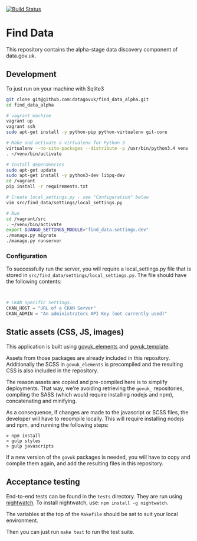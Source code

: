 [![Build Status](https://travis-ci.org/datagovuk/find_data_alpha.svg?branch=master)](https://travis-ci.org/datagovuk/find_data_alpha)


# Find Data

This repository contains the alpha-stage data discovery component of data.gov.uk.

## Development

To just run on your machine with Sqlite3

``` bash
git clone git@github.com:datagovuk/find_data_alpha.git
cd find_data_alpha

# vagrant machine
vagrant up
vagrant ssh
sudo apt-get install -y python-pip python-virtualenv git-core

# Make and activate a virtualenv for Python 3
virtualenv --no-site-packages --distribute -p /usr/bin/python3.4 venv
. ~/venv/bin/activate

# Install dependencies
sudo apt-get update
sudo apt-get install -y python3-dev libpq-dev
cd /vagrant
pip install -r requirements.txt

# Create local_settings.py - see "Configuration" below
vim src/find_data/settings/local_settings.py

# Run
cd /vagrant/src
. ~/venv/bin/activate
export DJANGO_SETTINGS_MODULE="find_data.settings.dev"
./manage.py migrate
./manage.py runserver
```

### Configuration

To successfully run the server, you will require a local_settings.py file that is stored in ```src/find_data/settings/local_settings.py```.  The file should have the following contents:

```python


# CKAN specific settings.
CKAN_HOST = "URL of a CKAN Server"
CKAN_ADMIN = "An administrators API Key (not currently used)"
```

## Static assets (CSS, JS, images)

This application is built using [govuk_elements](https://github.com/alphagov/govuk_elements)
and [govuk_template](https://github.com/alphagov/govuk_template/).

Assets from those packages are already included in this repository.
Additionally the SCSS in `govuk_elements` is precompiled and the
resulting CSS is also included in the repository.

The reason assets are copied and pre-compiled here is to simplify
deployments.  That way, we're avoiding retrieving the `govuk_`
repositories, compiling the SASS (which would require installing
nodejs and npm), concatenating and minifying.

As a consequence, if changes are made to the javascript or SCSS files,
the developer will have to recompile locally. This will require
installing nodejs and npm, and running the following steps:

```
> npm install
> gulp styles
> gulp javascripts
```

If a new version of the `govuk` packages is needed, you will have to
copy and compile them again, and add the resulting files in this
repository.


## Acceptance testing

End-to-end tests can be found in the `tests` directory. They are run using
[nightwatch](http://nightwatchjs.com). To install nightwatch, use:
`npm install -g nightwatch`.

The variables at the top of the `Makefile` should be set to suit your
local environment.

Then you can just run `make test` to run the test suite.
